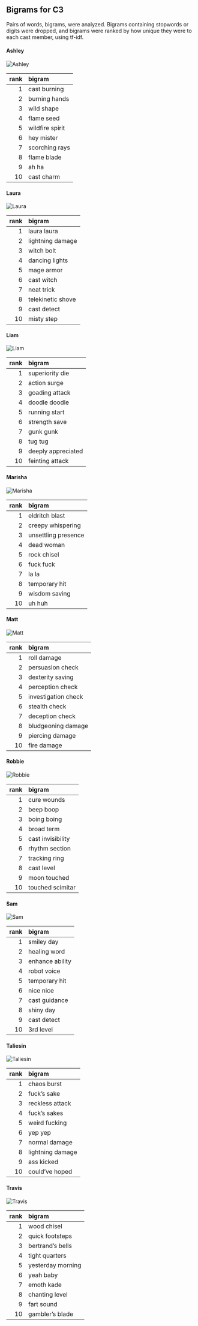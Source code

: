 
## Bigrams for C3

Pairs of words, bigrams, were analyzed. Bigrams containing stopwords or
digits were dropped, and bigrams were ranked by how unique they were to
each cast member, using tf-idf.

#### Ashley

![Ashley](../plots/bigramClouds/C3/C3ASHLEY.png)

| rank | bigram          |
| ---: | :-------------- |
|    1 | cast burning    |
|    2 | burning hands   |
|    3 | wild shape      |
|    4 | flame seed      |
|    5 | wildfire spirit |
|    6 | hey mister      |
|    7 | scorching rays  |
|    8 | flame blade     |
|    9 | ah ha           |
|   10 | cast charm      |

#### Laura

![Laura](../plots/bigramClouds/C3/C3LAURA.png)

| rank | bigram            |
| ---: | :---------------- |
|    1 | laura laura       |
|    2 | lightning damage  |
|    3 | witch bolt        |
|    4 | dancing lights    |
|    5 | mage armor        |
|    6 | cast witch        |
|    7 | neat trick        |
|    8 | telekinetic shove |
|    9 | cast detect       |
|   10 | misty step        |

#### Liam

![Liam](../plots/bigramClouds/C3/C3LIAM.png)

| rank | bigram             |
| ---: | :----------------- |
|    1 | superiority die    |
|    2 | action surge       |
|    3 | goading attack     |
|    4 | doodle doodle      |
|    5 | running start      |
|    6 | strength save      |
|    7 | gunk gunk          |
|    8 | tug tug            |
|    9 | deeply appreciated |
|   10 | feinting attack    |

#### Marisha

![Marisha](../plots/bigramClouds/C3/C3MARISHA.png)

| rank | bigram              |
| ---: | :------------------ |
|    1 | eldritch blast      |
|    2 | creepy whispering   |
|    3 | unsettling presence |
|    4 | dead woman          |
|    5 | rock chisel         |
|    6 | fuck fuck           |
|    7 | la la               |
|    8 | temporary hit       |
|    9 | wisdom saving       |
|   10 | uh huh              |

#### Matt

![Matt](../plots/bigramClouds/C3/C3MATT.png)

| rank | bigram              |
| ---: | :------------------ |
|    1 | roll damage         |
|    2 | persuasion check    |
|    3 | dexterity saving    |
|    4 | perception check    |
|    5 | investigation check |
|    6 | stealth check       |
|    7 | deception check     |
|    8 | bludgeoning damage  |
|    9 | piercing damage     |
|   10 | fire damage         |

#### Robbie

![Robbie](../plots/bigramClouds/C3/C3ROBBIE.png)

| rank | bigram            |
| ---: | :---------------- |
|    1 | cure wounds       |
|    2 | beep boop         |
|    3 | boing boing       |
|    4 | broad term        |
|    5 | cast invisibility |
|    6 | rhythm section    |
|    7 | tracking ring     |
|    8 | cast level        |
|    9 | moon touched      |
|   10 | touched scimitar  |

#### Sam

![Sam](../plots/bigramClouds/C3/C3SAM.png)

| rank | bigram          |
| ---: | :-------------- |
|    1 | smiley day      |
|    2 | healing word    |
|    3 | enhance ability |
|    4 | robot voice     |
|    5 | temporary hit   |
|    6 | nice nice       |
|    7 | cast guidance   |
|    8 | shiny day       |
|    9 | cast detect     |
|   10 | 3rd level       |

#### Taliesin

![Taliesin](../plots/bigramClouds/C3/C3TALIESIN.png)

| rank | bigram           |
| ---: | :--------------- |
|    1 | chaos burst      |
|    2 | fuck’s sake      |
|    3 | reckless attack  |
|    4 | fuck’s sakes     |
|    5 | weird fucking    |
|    6 | yep yep          |
|    7 | normal damage    |
|    8 | lightning damage |
|    9 | ass kicked       |
|   10 | could’ve hoped   |

#### Travis

![Travis](../plots/bigramClouds/C3/C3TRAVIS.png)

| rank | bigram            |
| ---: | :---------------- |
|    1 | wood chisel       |
|    2 | quick footsteps   |
|    3 | bertrand’s bells  |
|    4 | tight quarters    |
|    5 | yesterday morning |
|    6 | yeah baby         |
|    7 | emoth kade        |
|    8 | chanting level    |
|    9 | fart sound        |
|   10 | gambler’s blade   |

